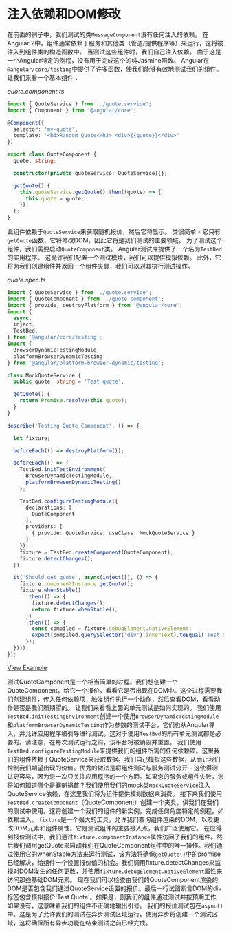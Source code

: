# 注入依赖和DOM修改

在前面的例子中，我们测试的类`MessageComponent`没有任何注入的依赖。 在Angular 2中，组件通常依赖于服务和其他类（管道/提供程序等）来运行，这将被注入到组件类的构造函数中。 当测试这些组件时，我们自己注入依赖。 由于这是一个Angular特定的例程，没有用于完成这个的纯Jasmine函数。 Angular在`@angular/core/testing`中提供了许多函数，使我们能够有效地测试我们的组件。 让我们来看一个基本组件：

*quote.component.ts*

```typescript
import { QuoteService } from './quote.service';
import { Component } from '@angular/core';

@Component({
  selector: 'my-quote',
  template: '<h3>Random Quote</h3> <div>{{quote}}</div>'
})

export class QuoteComponent {
  quote: string;

  constructor(private quoteService: QuoteService){};

  getQuote() {
    this.quoteService.getQuote().then((quote) => {
      this.quote = quote;
    });
  };
}
```

此组件依赖于`QuoteService`来获取随机报价，然后它将显示。 类很简单 - 它只有`getQuote`函数，它将修改DOM，因此它将是我们测试的主要领域。
为了测试这个组件，我们需要启动`QuoteComponent`类。 Angular测试库提供了一个名为`TestBed`的实用程序。 这允许我们配置一个测试模块，我们可以提供模拟依赖。 此外，它将为我们创建组件并返回一个组件夹具，我们可以对其执行测试操作。

*quote.spec.ts*

```typescript
import { QuoteService } from './quote.service';
import { QuoteComponent } from './quote.component';
import { provide, destroyPlatform } from '@angular/core';
import {
  async,
  inject,
  TestBed,
} from '@angular/core/testing';
import {
  BrowserDynamicTestingModule,
  platformBrowserDynamicTesting
} from '@angular/platform-browser-dynamic/testing';

class MockQuoteService {
  public quote: string = 'Test quote';

  getQuote() {
    return Promise.resolve(this.quote);
  }
}

describe('Testing Quote Component', () => {

  let fixture;

  beforeEach(() => destroyPlatform());

  beforeEach(() => {
    TestBed.initTestEnvironment(
      BrowserDynamicTestingModule,
      platformBrowserDynamicTesting()
    );

    TestBed.configureTestingModule({
      declarations: [
        QuoteComponent
      ],
      providers: [
        { provide: QuoteService, useClass: MockQuoteService }
      ]
    });
    fixture = TestBed.createComponent(QuoteComponent);
    fixture.detectChanges();
  });

  it('Should get quote', async(inject([], () => {
    fixture.componentInstance.getQuote();
    fixture.whenStable()
      .then(() => {
        fixture.detectChanges();
        return fixture.whenStable();
      })
      .then(() => {
        const compiled = fixture.debugElement.nativeElement;
        expect(compiled.querySelector('div').innerText).toEqual('Test quote');
      });
  })));
});
```

[View Example](http://plnkr.co/edit/7KZu1Yg6kBX7rksrpRHV?p=preview)

测试QuoteComponent是一个相当简单的过程。我们想创建一个QuoteComponent，给它一个报价，看看它是否出现在DOM中。这个过程需要我们创建组件，传入任何依赖项，触发组件执行一个动作，然后查看DOM，看看动作是否是我们所期望的。
让我们来看看上面的单元测试是如何实现的。
我们使用`TestBed.initTestingEnvironment`创建一个使用`BrowserDynamicTestingModule`和`platformBrowserDynamicTesting`作为参数的测试平台，它们也从Angular导入，并允许应用程序被引导进行测试。这对于使用`TestBed`的所有单元测试都是必要的。请注意，在每次测试运行之前，该平台将被销毁并重置。
我们使用`TestBed.configureTestingModule`来提供我们的组件所需的任何依赖项。这里我们的组件依赖于QuoteService来获取数据。我们自己模拟这些数据，从而让我们控制我们期望出现的价值。优秀的做法是将组件测试与服务测试分开 - 这使得测试更容易，因为您一次只关注应用程序的一个方面。如果您的服务或组件失败，您将如何知道哪个是罪魁祸首？我们使用我们的mock类`MockQuoteService`注入QuoteService依赖，在这里我们将为组件提供模拟数据来消费。
接下来我们使用`TestBed.createComponent`（QuoteComponent）创建一个夹具，供我们在我们的测试中使用。这将创建一个我们的组件的新实例，完成任何角度特定的例程，如依赖注入。 `fixture`是一个强大的工具，允许我们查询组件渲染的DOM，以及更改DOM元素和组件属性。它是测试组件的主要接入点，我们广泛使用它。
在应得到报价测试中，我们通过`fixture.componentInstance`属性访问了我们的组件。然后我们调用getQuote来启动我们在QuoteComponent组件中的唯一操作。我们通过使用它的whenStable方法来运行测试，该方法将确保`getQuote()`中的promise已经解决，给组件一个设置报价值的机会。我们调用fixture.detectChanges来监视对DOM发生的任何更改，并使用`fixture.debugElement.nativeElement`属性来访问那些基础DOM元素。
现在我们可以检查由我们的QuoteComponent渲染的DOM是否包含我们通过QuoteService设置的报价。最后一行试图断言DOM的div标签包含模拟报价'Test Quote'。如果是，则我们的组件通过测试并按预期工作;如果没有，这意味着我们的组件不正确地输出引号。
我们的报价测试包在`async()`中。这是为了允许我们的测试在异步测试区域运行。使用异步将创建一个测试区域，这将确保所有异步功能在结束测试之前已经完成。